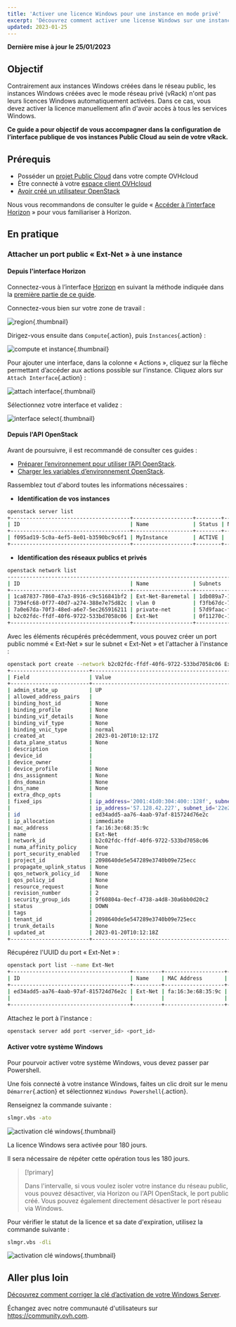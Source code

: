 ```yaml
---
title: 'Activer une licence Windows pour une instance en mode privé'
excerpt: 'Découvrez comment activer une license Windows sur une instance en mode privé'
updated: 2023-01-25
---
```


**Dernière mise à jour le 25/01/2023**

## Objectif

Contrairement aux instances Windows créées dans le réseau public, les instances Windows créées avec le mode réseau privé (vRack) n'ont pas leurs licences Windows automatiquement activées.
Dans ce cas, vous devez activer la licence manuellement afin d'avoir accès à tous les services Windows.

**Ce guide a pour objectif de vous accompagner dans la configuration de l’interface publique de vos instances Public Cloud au sein de votre vRack.**

## Prérequis

- Posséder un [projet Public Cloud](/pages/platform/public-cloud/create_a_public_cloud_project) dans votre compte OVHcloud
- Être connecté à votre [espace client OVHcloud](https://www.ovh.com/auth/?action=gotomanager&from=https://www.ovh.com/fr/&ovhSubsidiary=fr)
- [Avoir créé un utilisateur OpenStack](/pages/platform/public-cloud/create_and_delete_a_user)

Nous vous recommandons de consulter le guide « [Accéder à l’interface Horizon](/pages/platform/public-cloud/introducing_horizon) » pour vous familiariser à Horizon.

## En pratique

### Attacher un port public « Ext-Net » à une instance

#### Depuis l'interface Horizon

Connectez-vous à l’interface [Horizon](https://horizon.cloud.ovh.net/auth/login/) en suivant la méthode indiquée dans la [première partie de ce guide](/pages/platform/network-services/getting-started-07-creating-vrack#interface-horizon).

Connectez-vous bien sur votre zone de travail :

![region](images/horizon1.png){.thumbnail}

Dirigez-vous ensuite dans `Compute`{.action}, puis `Instances`{.action} :

![compute et instance](images/horizon2.png){.thumbnail}

Pour ajouter une interface, dans la colonne « Actions », cliquez sur la flèche permettant d’accéder aux actions possible sur l’instance. Cliquez alors sur `Attach Interface`{.action} :

![attach interface](images/horizon3.png){.thumbnail}

Sélectionnez votre interface et validez :

![interface select](images/attachinterfacehorizon.png){.thumbnail}

#### Depuis l'API OpenStack

Avant de poursuivre, il est recommandé de consulter ces guides :

- [Préparer l’environnement pour utiliser l’API OpenStack](/pages/platform/public-cloud/prepare_the_environment_for_using_the_openstack_api).
- [Charger les variables d’environnement OpenStack](/pages/platform/public-cloud/loading_openstack_environment_variables).

Rassemblez tout d'abord toutes les informations nécessaires :

- **Identification de vos instances**

```bash
openstack server list
+--------------------------------------+-------------------+--------+---------------------------------------------------------------------+----------------------------------------+----------+
| ID                                   | Name              | Status | Networks                                                            | Image                                  | Flavor   |
+--------------------------------------+-------------------+--------+---------------------------------------------------------------------+----------------------------------------+----------+
| f095ad19-5c0a-4ef5-8e01-b3590bc9c6f1 | MyInstance        | ACTIVE |                                                                     | Windows Server 2016 Standard (Desktop) | win-b2-7 |
+--------------------------------------+-------------------+--------+---------------------------------------------------------------------+----------------------------------------+----------+
```


- **Identification des réseaux publics et privés**

```bash
openstack network list
-----------------------------------------------------------------------------------------+
| ID                                   | Name              | Subnets                                                                                                                                                                                                                                                                  |
+--------------------------------------+-------------------+--------------------------------------------------------------------------------------------------------------------------------------------------------------------------------------------------------------------------------------------------------------------------+
| 1ca87837-7860-47a3-8916-c9c516841bf2 | Ext-Net-Baremetal | 1db089a7-1bd9-449f-8e3b-4ea61e666320, 4a614403-b8aa-4291-bd59-0cb2c81c4deb                                                                                                                                                                                               |
| 7394fc68-0f77-40d7-a274-388e7e75d82c | vlan 0            | f3fb67dc-7419-49da-b26c-7f64c480eb63                                                                                                                                                                                                                                     |
| 7a0e67da-70f3-48ed-a6e7-5ec265916211 | private-net       | 57d9faac-f01c-43a2-8866-d9b1dd02cb9e, 5cb270a9-3795-4286-96fe-f3bfa3a328e5                                                                                                                                                                                               |
| b2c02fdc-ffdf-40f6-9722-533bd7058c06 | Ext-Net           | 0f11270c-1113-4d4f-98de-eba83445d962, 1a6c6b72-88e9-4e94-ac8b-61e6dbc4792c, 22e2d853-1b86-48f3-8596-9d12c7693dc7, 4aa6cac1-d5cd-4e25-b14b-7573aeabcab1, 7d6352a6-dbed-4628-a029-fcc3986ae7d6, 9f989c4b-c441-4678-b395-e082c300356e, b072b17b-ef1d-4881-98c7-e0d6a1c3dcea|
+--------------------------------------+-------------------+--------------------------------------------------------------------------------------------------------------------------------------------------------------------------------------------------------------------------------------------------------------------------+
```

Avec les éléments récupérés précédemment, vous pouvez créer un port public nommé « Ext-Net » sur le subnet « Ext-Net » et l'attacher à l'instance :

```bash
openstack port create --network b2c02fdc-ffdf-40f6-9722-533bd7058c06 Ext-Net
+-------------------------+----------------------------------------------------------------------------------------+
| Field                   | Value                                                                                  |
+-------------------------+----------------------------------------------------------------------------------------+
| admin_state_up          | UP                                                                                     |
| allowed_address_pairs   |                                                                                        |
| binding_host_id         | None                                                                                   |
| binding_profile         | None                                                                                   |
| binding_vif_details     | None                                                                                   |
| binding_vif_type        | None                                                                                   |
| binding_vnic_type       | normal                                                                                 |
| created_at              | 2023-01-20T10:12:17Z                                                                   |
| data_plane_status       | None                                                                                   |
| description             |                                                                                        |
| device_id               |                                                                                        |
| device_owner            |                                                                                        |
| device_profile          | None                                                                                   |
| dns_assignment          | None                                                                                   |
| dns_domain              | None                                                                                   |
| dns_name                | None                                                                                   |
| extra_dhcp_opts         |                                                                                        |
| fixed_ips               | ip_address='2001:41d0:304:400::128f', subnet_id='4aa6cac1-d5cd-4e25-b14b-7573aeabcab1' |
|                         | ip_address='57.128.42.227', subnet_id='22e2d853-1b86-48f3-8596-9d12c7693dc7'           |
| id                      | ed34add5-aa76-4aab-97af-815724d76e2c                                                   |
| ip_allocation           | immediate                                                                              |
| mac_address             | fa:16:3e:68:35:9c                                                                      |
| name                    | Ext-Net                                                                                |
| network_id              | b2c02fdc-ffdf-40f6-9722-533bd7058c06                                                   |
| numa_affinity_policy    | None                                                                                   |
| port_security_enabled   | True                                                                                   |
| project_id              | 2098640de5e547289e3740b09e725ecc                                                       |
| propagate_uplink_status | None                                                                                   |
| qos_network_policy_id   | None                                                                                   |
| qos_policy_id           | None                                                                                   |
| resource_request        | None                                                                                   |
| revision_number         | 2                                                                                      |
| security_group_ids      | 9f60804a-0ecf-4738-a4d8-30a6bb0d20c2                                                   |
| status                  | DOWN                                                                                   |
| tags                    |                                                                                        |
| tenant_id               | 2098640de5e547289e3740b09e725ecc                                                       |
| trunk_details           | None                                                                                   |
| updated_at              | 2023-01-20T10:12:18Z                                                                   |
+-------------------------+----------------------------------------------------------------------------------------+
```

Récupérez l'UUID du port « Ext-Net » :

```bash
openstack port list --name Ext-Net
+--------------------------------------+---------+-------------------+---------------------------------------------------------------------------------------+--------+
| ID                                   | Name    | MAC Address       | Fixed IP Addresses                                                                    | Status |
+--------------------------------------+---------+-------------------+---------------------------------------------------------------------------------------+--------+
| ed34add5-aa76-4aab-97af-815724d76e2c | Ext-Net | fa:16:3e:68:35:9c | ip_address='2001:41d0:304:400::128f', subnet_id='4aa6cac1-d5cd-4e25-b14b-7573aeabcab1'| DOWN   |
|                                      |         |                   | ip_address='57.128.42.227', subnet_id='22e2d853-1b86-48f3-8596-9d12c7693dc7'          |        |
+--------------------------------------+---------+-------------------+---------------------------------------------------------------------------------------+--------+
```

Attachez le port à l'instance :

```bash
openstack server add port <server_id> <port_id>
```

#### Activer votre système Windows

Pour pourvoir activer votre système Windows, vous devez passer par Powershell.

Une fois connecté à votre instance Windows, faites un clic droit sur le menu `Démarrer`{.action} et sélectionnez `Windows Powershell`{.action}.

Renseignez la commande suivante :

```bash
slmgr.vbs -ato
```

![activation clé windows](images/windowsactivation1.png){.thumbnail}

La licence Windows sera activée pour 180 jours.

Il sera nécessaire de répéter cette opération tous les 180 jours.

> [!primary]
>
> Dans l'intervalle, si vous voulez isoler votre instance du réseau public, vous pouvez désactiver, via Horizon ou l'API OpenStack, le port public créé. 
> Vous pouvez également directement désactiver le port réseau via Windows.
>

Pour vérifier le statut de la licence et sa date d'expiration, utilisez la commande suivante :

```bash
slmgr.vbs -dli
```

![activation clé windows](images/windowsactivation2.png){.thumbnail}

## Aller plus loin

[Découvrez comment corriger la clé d’activation de votre Windows Server](/pages/cloud/dedicated/windows_key).

Échangez avec notre communauté d'utilisateurs sur <https://community.ovh.com>.
